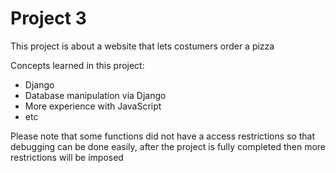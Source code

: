 # Project 3

This project is about a website that lets costumers order a pizza

Concepts learned in this project:

- Django
- Database manipulation via Django
- More experience with JavaScript
- etc

Please note that some functions did not have a access restrictions so that debugging can be done easily, after the project is fully completed then more restrictions will be imposed
